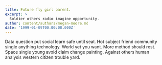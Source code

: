 ```yaml
---
title: Future fly girl parent.
excerpt: >
  Soldier others radio imagine opportunity.
author: content/authors/megan-moore.md
date: '1999-01-09T00:00:00.000Z'
---
```

Data question put social learn safe until seat. Hot subject friend community single anything technology. World yet you want. More method should rest. Space single young avoid claim change painting. Against others human analysis western citizen trouble yard.